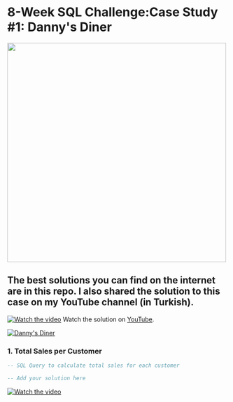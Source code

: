# 8-Week SQL Challenge:Case Study #1: Danny's Diner

<img src="https://8weeksqlchallenge.com/images/case-study-designs/1.png" width="500">

## The best solutions you can find on the internet are in this repo. I also shared the solution to this case on my YouTube channel (in Turkish).
[![Watch the video](https://img.youtube.com/vi/SfdS3WREZEo&t/maxresdefault.jpg)](https://www.youtube.com/watch?v=SfdS3WREZEo&t=1603s)
Watch the solution on [YouTube](https://www.youtube.com/watch?v=SfdS3WREZEo&t=1603s).

[![Danny's Diner](https://img.youtube.com/vi/SfdS3WREZEo&t/0.jpg)](https://www.youtube.com/watch?v=SfdS3WREZEo&t)

### 1. Total Sales per Customer
```sql
-- SQL Query to calculate total sales for each customer

-- Add your solution here
```
[![Watch the video](https://img.youtube.com/vi/SfdS3WREZEo/maxresdefault.jpg)](https://youtu.be/SfdS3WREZEo)

